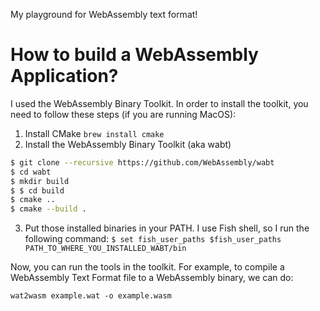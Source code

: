 My playground for WebAssembly text format!

# How to build a WebAssembly Application?

I used the WebAssembly Binary Toolkit. In order to install the toolkit, you need to follow these steps (if you are running MacOS):

1. Install CMake 
  ```brew install cmake```
2. Install the WebAssembly Binary Toolkit (aka wabt)
  ```bash
  $ git clone --recursive https://github.com/WebAssembly/wabt
  $ cd wabt
  $ mkdir build
  $ $ cd build
  $ cmake ..
  $ cmake --build .
  ```
3. Put those installed binaries in your PATH. I use Fish shell, so I run the following command:
```$ set fish_user_paths $fish_user_paths PATH_TO_WHERE_YOU_INSTALLED_WABT/bin```

Now, you can run the tools in the toolkit. For example, to compile a WebAssembly Text Format file to a WebAssembly binary, we can do:

```wat2wasm example.wat -o example.wasm```

